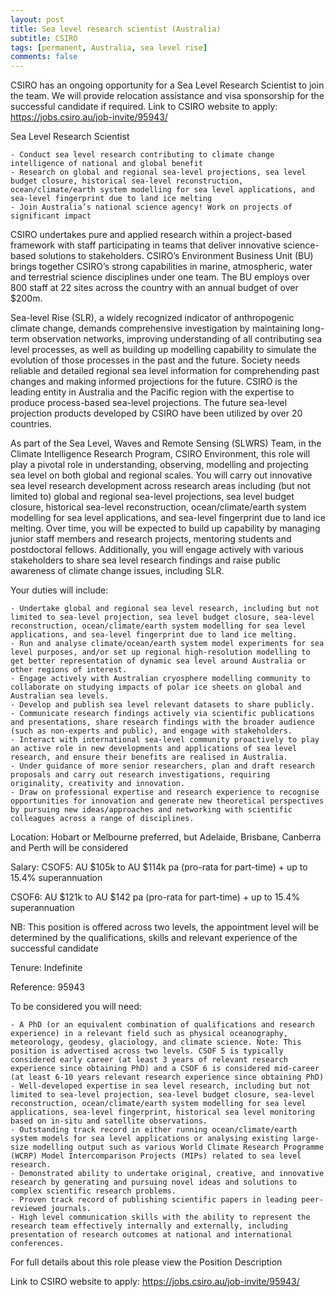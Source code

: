 ```yaml
---
layout: post
title: Sea level research scientist (Australia)
subtitle: CSIRO
tags: [permanent, Australia, sea level rise]
comments: false
---
```

CSIRO has an ongoing opportunity for a Sea Level Research Scientist to join the team. We will provide relocation assistance and visa sponsorship for the successful candidate if required. Link to CSIRO website to apply: https://jobs.csiro.au/job-invite/95943/

Sea Level Research Scientist

    - Conduct sea level research contributing to climate change intelligence of national and global benefit
    - Research on global and regional sea-level projections, sea level budget closure, historical sea-level reconstruction, ocean/climate/earth system modelling for sea level applications, and sea-level fingerprint due to land ice melting
    - Join Australia’s national science agency! Work on projects of significant impact 

CSIRO undertakes pure and applied research within a project-based framework with staff participating in teams that deliver innovative science-based solutions to stakeholders. CSIRO’s Environment Business Unit (BU) brings together CSIRO’s strong capabilities in marine, atmospheric, water and terrestrial science disciplines under one team. The BU employs over 800 staff at 22 sites across the country with an annual budget of over $200m.

Sea-level Rise (SLR), a widely recognized indicator of anthropogenic climate change, demands comprehensive investigation by maintaining long-term observation networks, improving understanding of all contributing sea level processes, as well as building up modelling capability to simulate the evolution of those processes in the past and the future. Society needs reliable and detailed regional sea level information for comprehending past changes and making informed projections for the future. CSIRO is the leading entity in Australia and the Pacific region with the expertise to produce process-based sea-level projections. The future sea-level projection products developed by CSIRO have been utilized by over 20 countries.

As part of the Sea Level, Waves and Remote Sensing (SLWRS) Team, in the Climate Intelligence Research Program, CSIRO Environment, this role will play a pivotal role in understanding, observing, modelling and projecting sea level on both global and regional scales. You will carry out innovative sea level research development across research areas including (but not limited to) global and regional sea-level projections, sea level budget closure, historical sea-level reconstruction, ocean/climate/earth system modelling for sea level applications, and sea-level fingerprint due to land ice melting. Over time, you will be expected to build up capability by managing junior staff members and research projects, mentoring students and postdoctoral fellows. Additionally, you will engage actively with various stakeholders to share sea level research findings and raise public awareness of climate change issues, including SLR. 

Your duties will include:

    - Undertake global and regional sea level research, including but not limited to sea-level projection, sea level budget closure, sea-level reconstruction, ocean/climate/earth system modelling for sea level applications, and sea-level fingerprint due to land ice melting.
    - Run and analyse climate/ocean/earth system model experiments for sea level purposes, and/or set up regional high-resolution modelling to get better representation of dynamic sea level around Australia or other regions of interest.
    - Engage actively with Australian cryosphere modelling community to collaborate on studying impacts of polar ice sheets on global and Australian sea levels.
    - Develop and publish sea level relevant datasets to share publicly.
    - Communicate research findings actively via scientific publications and presentations, share research findings with the broader audience (such as non-experts and public), and engage with stakeholders.
    - Interact with international sea-level community proactively to play an active role in new developments and applications of sea level research, and ensure their benefits are realised in Australia.
    - Under guidance of more senior researchers, plan and draft research proposals and carry out research investigations, requiring originality, creativity and innovation.
    - Draw on professional expertise and research experience to recognise opportunities for innovation and generate new theoretical perspectives by pursuing new ideas/approaches and networking with scientific colleagues across a range of disciplines.

Location:  Hobart or Melbourne preferred, but Adelaide, Brisbane, Canberra and Perth will be considered

Salary:  CSOF5: AU $105k to AU $114k pa (pro-rata for part-time) + up to 15.4% superannuation

  CSOF6: AU $121k to AU $142 pa (pro-rata for part-time) + up to 15.4% superannuation

  NB: This position is offered across two levels, the appointment level will be determined by the qualifications, skills and relevant experience of the successful candidate

Tenure:  Indefinite

Reference:  95943

To be considered you will need:

    - A PhD (or an equivalent combination of qualifications and research experience) in a relevant field such as physical oceanography, meteorology, geodesy, glaciology, and climate science. Note: This position is advertised across two levels. CSOF 5 is typically considered early career (at least 3 years of relevant research experience since obtaining PhD) and a CSOF 6 is considered mid-career (at least 6-10 years relevant research experience since obtaining PhD)
    - Well-developed expertise in sea level research, including but not limited to sea-level projection, sea-level budget closure, sea-level reconstruction, ocean/climate/earth system modelling for sea level applications, sea-level fingerprint, historical sea level monitoring based on in-situ and satellite observations.
    - Outstanding track record in either running ocean/climate/earth system models for sea level applications or analysing existing large-size modelling output such as various World Climate Research Programme (WCRP) Model Intercomparison Projects (MIPs) related to sea level research.
    - Demonstrated ability to undertake original, creative, and innovative research by generating and pursuing novel ideas and solutions to complex scientific research problems.
    - Proven track record of publishing scientific papers in leading peer-reviewed journals.
    - High level communication skills with the ability to represent the research team effectively internally and externally, including presentation of research outcomes at national and international conferences.

For full details about this role please view the Position Description

Link to CSIRO website to apply: https://jobs.csiro.au/job-invite/95943/
